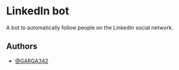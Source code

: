 
# LinkedIn bot

A bot to automatically follow people on the LinkedIn social network.
## Authors

- [@GARGA342](https://github.com/GARGA342)

